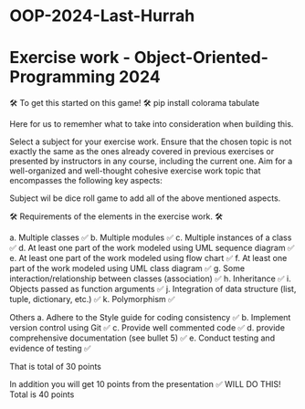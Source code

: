 # OOP-2024-Last-Hurrah 
# Exercise work - Object-Oriented-Programming 2024


🛠️ To get this started on this game! 🛠️
    pip install colorama tabulate


Here for us to rememher what to take into consideration when building this.

Select a subject for your exercise work. Ensure that the chosen topic is not exactly the same as the ones already covered in previous exercises or presented by instructors in any course, including the current one. Aim for a well-organized and well-thought cohesive exercise work topic that encompasses the following key aspects:

Subject wil be dice roll game to add all of the above mentioned aspects.


🛠️ Requirements of the elements in the exercise work. 🛠️

a. Multiple classes                                                     ✅
b. Multiple modules                                                     ✅
c. Multiple instances of a class                                        ✅
d. At least one part of the work modeled using UML sequence diagram     ✅
e. At least one part of the work modeled using flow chart               ✅
f. At least one part of the work modeled using UML class diagram        ✅
g. Some interaction/relationship between classes (association)          ✅
h. Inheritance                                                          ✅
i. Objects passed as function arguments                                 ✅
j. Integration of data structure (list, tuple, dictionary, etc.)        ✅
k. Polymorphism                                                         ✅

Others
a. Adhere to the Style guide for coding consistency                     ✅
b. Implement version control using Git                                  ✅
c. Provide well commented code                                          ✅
d. provide comprehensive documentation (see bullet 5)                   ✅
e. Conduct testing and evidence of testing                              ✅

That is total of 30 points

In addition you will get 10 points from the presentation                ✅  WILL DO THIS!
Total is 40 points



